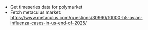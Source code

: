 - Get timeseries data for polymarket
- Fetch metaculus market: https://www.metaculus.com/questions/30960/10000-h5-avian-influenza-cases-in-us-end-of-2025/
